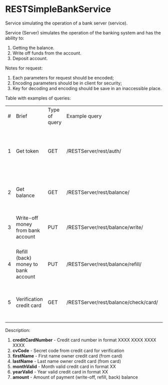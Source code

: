 # RESTSimpleBankService
Service simulating the operation of a bank server (service).

Service (Server) simulates the operation of the banking system and has the ability to:

1. Getting the balance.
2. Write off funds from the account.
3. Deposit account.

Notes for request:
1. Each parameters for request should be encoded;
2. Encoding parameters should be in client for security;
3. Key for decoding and encoding should be save in an inaccessible place.


Table with examples of queries:
<table>
    <tr>
        <td>#</td>
        <td>Brief</td>
        <td>Type of query</td>
        <td>Example query</td>
        <td>Parameters</td>
        <td>Success response</td>
        <td>Unsuccess response</td>
    </tr>
    <tr>
        <td>1</td>
        <td>Get token</td>
        <td>GET</td>
        <td>/RESTServer/rest/auth/</td>
        <td>
            <ol>
                <li>creditCardNumber</li>
                <li>cvCode</li>
                <li>firstName</li>             
                <li>lastName</li>
                <li>monthValid</li>
                <li>yearValid</li>
            </ol>
        </td>
        <td>7d0d53cc-24f7-4d53-b482-c29afb939044</td>
        <td>not found account</td>
    </tr>        
    <tr>
        <td>2</td>
        <td>Get balance</td>
        <td>GET</td>
        <td>/RESTServer/rest/balance/</td>
        <td>
            <ol>
                <li>tokenRest</li>
                <li>cardNumber</li>
            </ol>
        </td>
        <td>
        ```xml
            <balance>
                <cardNumber>1111 1111 1111 1111</cardNumber>
                <balanceBankAccount>1179969.61</balanceBankAccount>
            </balance>
        ```
        </td>
        <td>Empty response</td>
    </tr>
    <tr>
        <td>3</td>
        <td>Write-off money from bank account</td>
        <td>PUT</td>
        <td>/RESTServer/rest/balance/write/</td>
        <td>
            <ol>
                <li>tokenRest</li>
                <li>cardNumber</li>
                <li>amount</li>
                <li>cvCode</li>
            </ol>
        </td>
        <td>
        ```xml
            <response>
                <status>true</status>
                <message>Operation was successful.</message>
            </response>
        ```
        </td>
        <td>
        ```xml
            <response>
                <status>false</status>
                <message>Operation wasn't successful.</message>
            </response>
         ```
        </td>
    </tr>
    <tr>
        <td>4</td>
        <td>Refill (back) money to bank account</td>
        <td>PUT</td>
        <td>/RESTServer/rest/balance/refill/</td>
        <td>
            <ol>
                <li>tokenRest</li>
                <li>cardNumber</li>
                <li>amount</li>
                <li>cvCode</li>
            </ol>
        </td>
        <td>
        ```xml
            <response>
                <status>true</status>
                <message>Operation was successful.</message>
            </response>
        ```
        </td>
        <td>
        ```xml
            <response>
                <status>false</status>
                <message>Operation wasn't successful.</message>
            </response>
        ```
        </td>
    </tr>
    <tr>
        <td>5</td>
        <td>Verification credit card</td>
        <td>GET</td>
        <td>/RESTServer/rest/balance/check/card/</td>
        <td>
            <ol>
                <li>tokenRest</li>
                <li>cardNumber</li>
                <li>cvCode</li>
            </ol>
        </td>
        <td>
        ```xml
            <response>
                <status>true</status>
                <message>Credit card has been successful checked.</message>
            </response>
        ```
        </td>
        <td>
        ```xml
            <response>
                <status>false</status>
                <message>Credit card hasn't been checked.</message>
            </response>
        ```
        </td>
    </tr>
</table>

Description:
<ol>
    <li><b>creditCardNumber</b> - Credit card number in format XXXX XXXX XXXX XXXX</li>
    <li><b>cvCode</b> - Secret code from credit card for verification</li>
    <li><b>firstName</b> - First name owner credit card (from card)</li>             
    <li><b>lastName</b> - Last name owner credit card (from card)</li>
    <li><b>monthValid</b> - Month valid credit card in format XX</li>
    <li><b>yearValid</b> - Year valid credit card in format XX</li>
    <li><b>amount</b> - Amount of payment (write-off, refill, back) balance</li>
</ol>
